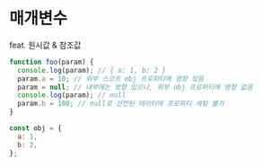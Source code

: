 # 매개변수

<!-- toc -->



<!-- tocstop -->

feat. 원시값 & 참조값

```js
function foo(param) {
  console.log(param); // { a: 1, b: 2 }
  param.a = 10; // 외부 스코프 obj 프로퍼티에 영향 있음
  param = null; // 내부에는 영향 있으나, 외부 obj 프로퍼티에 영향 없음
  console.log(param); // null
  param.b = 100; // null로 선언된 데이터에 프로퍼티 세팅 불가
}

const obj = {
  a: 1,
  b: 2,
};
```
